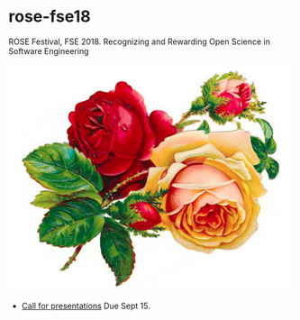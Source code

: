 # rose-fse18
ROSE Festival, FSE 2018.  Recognizing and Rewarding Open Science in Software Engineering

![](etc/img/rose.png)

- [Call for presentations](cfp.md) Due Sept 15.
